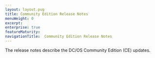 ```yaml
---
layout: layout.pug
title: Community Edition Release Notes
menuWeight: 0
excerpt:
enterprise: true
featureMaturity:
navigationTitle:  Community Edition Release Notes
---
```






The release notes describe the DC/OS Community Edition (CE) updates.
